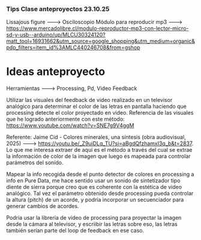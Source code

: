 ### Tips Clase anteproyectos 23.10.25

Lissajous figure ---> Osciloscopio
Módulo para reproducir mp3 ---> https://www.mercadolibre.cl/modulo-reproductor-mp3-con-lector-micro-sd-y-usb--arduino/up/MLCU30324120?matt_tool=16931662&utm_source=google_shopping&utm_medium=organic&pdp_filters=item_id%3AMLC440246708&from=gshop


# Ideas anteproyecto 



Herramientas ---> Processing, Pd, Video Feedback

Utilizar las visuales del feedback de video realizado en un televisor analógico para determinar el color de las letras en pantalla haciendo que processing detecte el color proyectado en video.
Referencia de las visuales que he logrado anteriormente con este método: https://www.youtube.com/watch?v=SNE7g9V4ggM

Referente: Jaime Cid - Colores minerales, una síntesis (obra audiovisual, 2025) ---> https://youtu.be/_Z9uiDLq_TU?si=aBgdQfzhamxI3q_b&t=2837. Lo que me interesa extraer de aquí es el método a través del cual se extrae la información de color de la imagen que luego es mapeada para controlar parámetros del sonido.

Mapear la info recogida desde el punto detector de colores en processing a info en Pure Data, me hace sentido usar un sonido de sintetizador tipo diente de sierra porque creo que es coherente con la estética de video analógico. Tal vez el parámetro obtenido desde processing pueda controlar la altura (pitch) de un acorde, y podría incorporar un secuenciador para generar cambios de acordes.

Podría usar la librería de video de processing para proyectar la imagen desde la cámara al televisor, y escriibir las letras sobre eso, las letras también serían parte del loop de feedback en ese caso.
